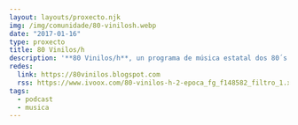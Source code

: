 ```yaml
---
layout: layouts/proxecto.njk
img: /img/comunidade/80-vinilosh.webp
date: "2017-01-16"
type: proxecto
title: 80 Vinilos/h
description: '**80 Vinilos/h**, un programa de música estatal dos 80´s con especial parada nas rarezas de "La Movida" e inclusión da Enciclopedia Estatal desta década.'
redes:
  link: https://80vinilos.blogspot.com
  rss: https://www.ivoox.com/80-vinilos-h-2-epoca_fg_f148582_filtro_1.xml
tags:
  - podcast
  - musica
---
```

